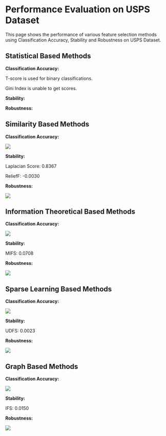 # Performance Evaluation on USPS Dataset

This page shows the performance of various feature
selection methods using Classification Accuracy, 
Stability and Robustness on USPS Dataset.

Statistical Based Methods
---------------------------------------
**Classification Accuracy:**

T-score is used for binary classifications.

Gini Index is unable to get scores.

**Stability:**

**Robustness:**


Similarity Based Methods
-----------------------------------
**Classification Accuracy:**

![](https://github.com/ZixiaoShen/Performance-Comparison-of-Feature-Selection-Methods/blob/master/USPS/Similarity_Based/Acc_Similarity_FS.png)

**Stability:**

Laplacian Score: 0.8367

ReliefF: -0.0030

**Robustness:**

![](https://github.com/ZixiaoShen/Performance-Comparison-of-Feature-Selection-Methods/blob/master/Colon/Similarity_Based/Robustness_Similarity_FS.png)

Information Theoretical Based Methods
-----------------------------------------
**Classification Accuracy:**

![](https://github.com/ZixiaoShen/Performance-Comparison-of-Feature-Selection-Methods/blob/master/Colon/Information_Based/Acc_Information_FS.png)

**Stability:**

MIFS: 0.0708

**Robustness:**

![](https://github.com/ZixiaoShen/Performance-Comparison-of-Feature-Selection-Methods/blob/master/Colon/Information_Based/Robustness_Information_FS.png)

Sparse Learning Based Methods
-----------------------------------
**Classification Accuracy:**

![](https://github.com/ZixiaoShen/Performance-Comparison-of-Feature-Selection-Methods/blob/master/Colon/Sparse_Learning/Acc_Sparse_Learning.png)

**Stability:**

UDFS: 0.0023

**Robustness:**

![](https://github.com/ZixiaoShen/Performance-Comparison-of-Feature-Selection-Methods/blob/master/Colon/Sparse_Learning/Robustness_Sparse_Learning.png)

Graph Based Methods
--------------------------------------
**Classification Accuracy:**

![](https://github.com/ZixiaoShen/Performance-Comparison-of-Feature-Selection-Methods/blob/master/Colon/Graph_Based/Acc_Graph_FS.png)

**Stability:**

IFS: 0.0150

**Robustness:**

![](https://github.com/ZixiaoShen/Performance-Comparison-of-Feature-Selection-Methods/blob/master/Colon/Graph_Based/Robustness_Graph_FS.png)
